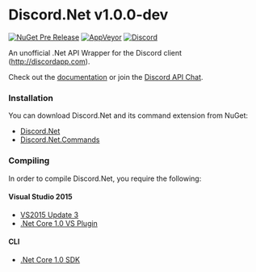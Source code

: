 # Discord.Net v1.0.0-dev
[![NuGet Pre Release](https://img.shields.io/nuget/vpre/Discord.Net.svg?maxAge=2592000?style=plastic)](https://www.nuget.org/packages/Discord.Net) [![AppVeyor](https://img.shields.io/appveyor/ci/foxbot/discord-net.svg?maxAge=2592000?style=plastic)](https://ci.appveyor.com/project/foxbot/discord-net/) [![Discord](https://discordapp.com/api/servers/81384788765712384/widget.png)](https://discord.gg/0SBTUU1wZTYLhAAW)

An unofficial .Net API Wrapper for the Discord client (http://discordapp.com).

Check out the [documentation](http://rtd.discord.foxbot.me/en/docs-dev/index.html) or join the [Discord API Chat](https://discord.gg/0SBTUU1wZTVjAMPx).

### Installation
You can download Discord.Net and its command extension from NuGet:
- [Discord.Net](https://www.nuget.org/packages/Discord.Net/)
- [Discord.Net.Commands](https://www.nuget.org/packages/Discord.Net.Commands/)

### Compiling
In order to compile Discord.Net, you require the following:

#### Visual Studio 2015
- [VS2015 Update 3](https://www.microsoft.com/net/core#windows)
- [.Net Core 1.0 VS Plugin](https://www.microsoft.com/net/core#windows)

#### CLI
- [.Net Core 1.0 SDK](https://www.microsoft.com/net/core)
